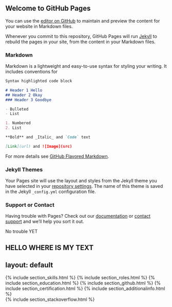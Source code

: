 ## Welcome to GitHub Pages

You can use the [editor on GitHub](https://github.com/sophiajm3/sophiajmarinova.github.io/edit/master/index.md) to maintain and preview the content for your website in Markdown files.

Whenever you commit to this repository, GitHub Pages will run [Jekyll](https://jekyllrb.com/) to rebuild the pages in your site, from the content in your Markdown files.

### Markdown

Markdown is a lightweight and easy-to-use syntax for styling your writing. It includes conventions for

```markdown
Syntax highlighted code block

# Header 1 Hello
## Header 2 Okay
### Header 3 Goodbye

- Bulleted
- List

1. Numbered
2. List

**Bold** and _Italic_ and `Code` text

[Link](url) and ![Image](src)
```

For more details see [GitHub Flavored Markdown](https://guides.github.com/features/mastering-markdown/).

### Jekyll Themes

Your Pages site will use the layout and styles from the Jekyll theme you have selected in your [repository settings](https://github.com/sophiajm3/sophiajmarinova.github.io/settings). The name of this theme is saved in the Jekyll `_config.yml` configuration file.

### Support or Contact

Having trouble with Pages? Check out our [documentation](https://help.github.com/categories/github-pages-basics/) or [contact support](https://github.com/contact) and we’ll help you sort it out.

No trouble YET

## HELLO WHERE IS MY TEXT 
layout: default
---

<div class="row">
	<div class="col-md-9 rightBorder">
<!--{% include section_intro.html %}-->
		{% include section_skills.html %}
		{% include section_roles.html %}
		{% include section_education.html %}
		{% include section_github.html %}
		{% include section_certification.html %}
		{% include section_additionalinfo.html %}
<!--		{% include section_speakerdeck.html %}-->
	</div>
	<div class="col-md-3">
		{% include section_stackoverflow.html %}
<!--		{% include section_blogs.html %}-->
	</div>
</div>
